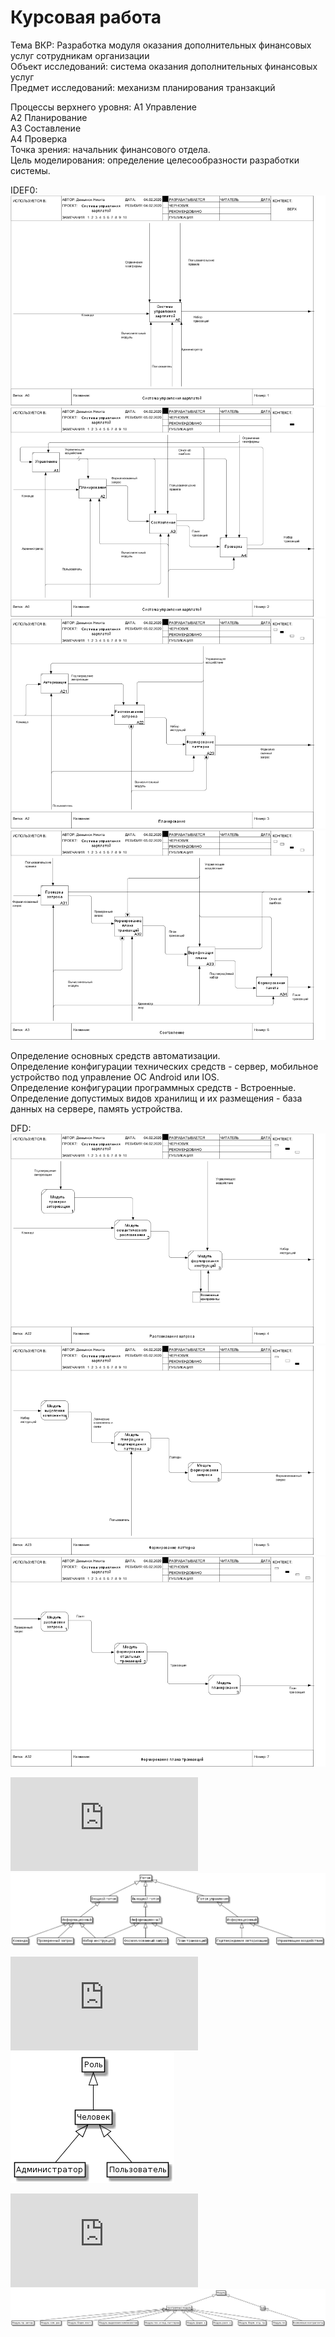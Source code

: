 # Курсовая работа
Тема ВКР: Разработка модуля оказания дополнительных финансовых услуг сотрудникам организации                       
Объект исследований: система оказания дополнительных финансовых услуг                          
Предмет исследований: механизм планирования транзакций                       

Процессы верхнего уровня:
А1 Управление                                                             
А2 Планирование                                                            
А3 Составление                                                                  
А4 Проверка                                                                    
Точка зрения: начальник финансового отдела.                                         
Цель моделирования: определение целесообразности разработки системы.

IDEF0:                                                                         
![none](https://github.com/ndemyanok-stankin/Kusovick/blob/master/201_A0.png)
![none](https://github.com/ndemyanok-stankin/Kusovick/blob/master/202_A0.png)
![none](https://github.com/ndemyanok-stankin/Kusovick/blob/master/203_A2.png)
![none](https://github.com/ndemyanok-stankin/Kusovick/blob/master/206_A3.png)

Определение основных средств автоматизации.                           
Определение конфигурации технических средств - сервер, мобильное устройство под управление ОС Android или IOS.                 
Определение конфигурации программных средств - Встроенные.                    
Определение допустимых видов хранилищ и их размещения - база данных на сервере, память устройства.                   

DFD:                                                                                                     
![none](https://github.com/ndemyanok-stankin/Kusovick/blob/master/204_A22.png)
![none](https://github.com/ndemyanok-stankin/Kusovick/blob/master/205_A23.png)
![none](https://github.com/ndemyanok-stankin/Kusovick/blob/master/307_A32.png)

![ER-диаграмма потоков](https://github.com/ndemyanok-stankin/Kusovick/blob/master/123.txt)
![none](https://github.com/ndemyanok-stankin/Kusovick/blob/master/5YCrL7Qbg.png)

![ER-диаграмма ролей](https://github.com/ndemyanok-stankin/Kusovick/blob/master/234.txt)
![none](https://github.com/ndemyanok-stankin/Kusovick/blob/master/UbiUoBYj-BslUbz.png)

![ER-диаграмма модулей](https://github.com/ndemyanok-stankin/Kusovick/blob/master/345.txt)
![none](https://github.com/ndemyanok-stankin/Kusovick/blob/master/TSot3utKtmU8c_Ss.png)
